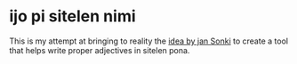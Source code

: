 # ijo pi sitelen nimi

This is my attempt at bringing to reality the
[idea by jan Sonki](https://discord.com/channels/969386329513295872/969389794851446835/1211742011254640700)
to create a tool that helps write proper adjectives in sitelen pona.